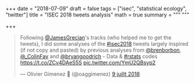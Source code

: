 +++
date = "2018-07-09"
draft = false
tags = ["isec", "statistical ecology", "twitter"]
title = "ISEC 2018 tweets analysis"
math = true
summary = """
"""

+++
 
<blockquote class="twitter-tweet" data-lang="fr"><p lang="en" dir="ltr">Following <a href="https://twitter.com/JamesGrecian?ref_src=twsrc%5Etfw">@JamesGrecian</a>&#39;s tracks (who helped me to get the tweets), I did some analyses of the <a href="https://twitter.com/hashtag/isec2018?src=hash&amp;ref_src=twsrc%5Etfw">#isec2018</a> tweets largely inspired (if not copy and pasted) by previous analyses from <a href="https://twitter.com/brenborbon?ref_src=twsrc%5Etfw">@brenborbon</a>, <a href="https://twitter.com/_ColinFay?ref_src=twsrc%5Etfw">@_ColinFay</a> and <a href="https://twitter.com/bryangoodrich?ref_src=twsrc%5Etfw">@bryangoodrich</a> - Data &amp; <a href="https://twitter.com/hashtag/rstats?src=hash&amp;ref_src=twsrc%5Etfw">#rstats</a> codes <a href="https://t.co/ZCv4DAeS5S">https://t.co/ZCv4DAeS5S</a> <a href="https://t.co/YmU2QBsyp2">pic.twitter.com/YmU2QBsyp2</a></p>&mdash; Olivier Gimenez 🍉 (@oaggimenez) <a href="https://twitter.com/oaggimenez/status/1016253772480249856?ref_src=twsrc%5Etfw">9 juillt 2018</a></blockquote>
<script async src="https://platform.twitter.com/widgets.js" charset="utf-8"></script>
